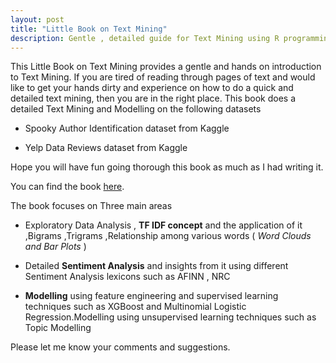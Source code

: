 ```yaml
---
layout: post
title: "Little Book on Text Mining"
description: Gentle , detailed guide for Text Mining using R programming language
---
```


This Little Book on Text Mining provides a gentle and hands on introduction to Text Mining. If you are tired of reading through pages of text and would like to get your hands dirty and experience on how to do a quick and detailed text mining, then you are in the right place. This book does a detailed Text Mining and Modelling on the following datasets

* Spooky Author Identification dataset from Kaggle                

* Yelp Data Reviews dataset from Kaggle            

Hope you will have fun going thorough this book as much as I had writing it.     

You can find the book [here](http://ambarishg.github.io/books/LittleBookTextMining/).         

The book focuses on Three main areas 

* Exploratory Data Analysis , **TF IDF concept** and the application of it ,Bigrams ,Trigrams ,Relationship among various words    ( *Word Clouds and Bar Plots* )        

* Detailed **Sentiment Analysis** and insights from it using different Sentiment Analysis lexicons such as AFINN , NRC           

* **Modelling** using feature engineering and supervised learning techniques such as XGBoost  and Multinomial Logistic Regression.Modelling using unsupervised learning techniques such as Topic Modelling          
               
Please let me know your comments and suggestions.